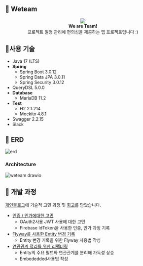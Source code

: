 <h2>🎈 Weteam</h2>

<center><img src = "https://github.com/user-attachments/assets/96c3be44-1f1e-46be-ae19-297df24167da" ></center>
<center><b>We are Team!</b></center>
<center>  프로젝트 일정 관리에 편의성을 제공하는 앱 프로젝트입니다 :)</center>
  
<h2>🎈사용 기술</h2>

- Java 17 (LTS)
- **Spring**
    - Spring Boot 3.0.12
    - Spring Data JPA 3.0.11
    - Spring Security 3.0.12
- QueryDSL 5.0.0
- **Database**
    - MariaDB 11.2
- **Test**
    - H2 2.1.214
    - Mockito 4.8.1
- Swagger 2.2.15
- Slack


<h2>🎈 ERD</h2>
      
  ![erd](https://github.com/klaus9267/weteam/assets/90795904/00b603d8-ed88-4951-bc5e-6a7fb73c7878)

  <h3> Architecture</h3>
  
  ![weteam drawio](https://github.com/user-attachments/assets/8d60d79e-db32-4be7-b5c2-0b7104caa08d)

<h2>🎈 개발 과정 </h2>

[개인블로그](https://klaus9267.tistory.com/category?page=1)에 기술적 고민 과정 및 [회고](https://klaus9267.tistory.com/39)를 담았습니다.

- [인증 / 인가에대한 고민](https://klaus9267.tistory.com/10)
  - OAuth2사용 JWT 사용에 대한 고민
  - Firebase IdToken을 사용한 인증, 인가 과정 기록
- [Flyway를 사용한 Entity 변경 기록](https://klaus9267.tistory.com/22)
  - Entity 변경 기록을 위한 Flyway 사용법 작성
- [연관관계 정리를 위한 리팩터링](https://klaus9267.tistory.com/26)
  - Entity의 주요 필드와 연관관계를 분리해 가독성 상승
  - Embededded사용법 작성
